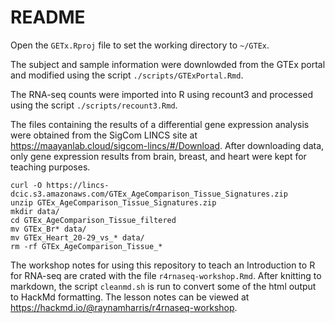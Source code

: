 # README 

Open the `GETx.Rproj` file to set the working directory to `~/GTEx`.

The subject and sample information were downlowded from the GTEx portal and modified using the script `./scripts/GTExPortal.Rmd`.

The RNA-seq counts were imported into R using recount3 and processed using the script `./scripts/recount3.Rmd`.

The files containing the results of a differential gene expression analysis were obtained from the SigCom LINCS site at https://maayanlab.cloud/sigcom-lincs/#/Download. After downloading data, only gene expression results from brain, breast, and heart were kept for teaching purposes.

```
curl -O https://lincs-dcic.s3.amazonaws.com/GTEx_AgeComparison_Tissue_Signatures.zip
unzip GTEx_AgeComparison_Tissue_Signatures.zip
mkdir data/
cd GTEx_AgeComparison_Tissue_filtered
mv GTEx_Br* data/
mv GTEx_Heart_20-29_vs_* data/
rm -rf GTEx_AgeComparison_Tissue_*
```

The workshop notes for using this repository to teach an Introduction to R for RNA-seq are crated with the file `r4rnaseq-workshop.Rmd`. After knitting to markdown, the script `cleanmd.sh` is run to convert some of the html output to HackMd formatting. The lesson notes can be viewed at <https://hackmd.io/@raynamharris/r4rnaseq-workshop>.